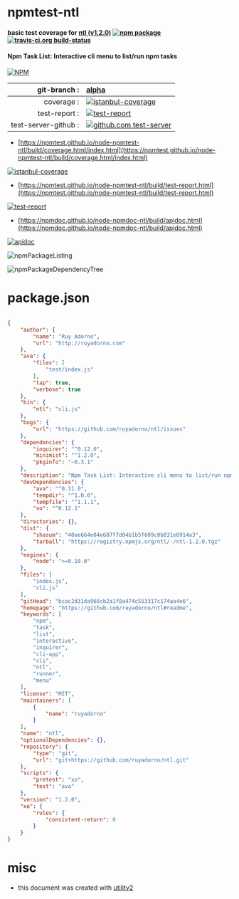 # npmtest-ntl

#### basic test coverage for  [ntl (v1.2.0)](https://github.com/ruyadorno/ntl#readme)  [![npm package](https://img.shields.io/npm/v/npmtest-ntl.svg?style=flat-square)](https://www.npmjs.org/package/npmtest-ntl) [![travis-ci.org build-status](https://api.travis-ci.org/npmtest/node-npmtest-ntl.svg)](https://travis-ci.org/npmtest/node-npmtest-ntl)

#### Npm Task List: Interactive cli menu to list/run npm tasks

[![NPM](https://nodei.co/npm/ntl.png?downloads=true&downloadRank=true&stars=true)](https://www.npmjs.com/package/ntl)

| git-branch : | [alpha](https://github.com/npmtest/node-npmtest-ntl/tree/alpha)|
|--:|:--|
| coverage : | [![istanbul-coverage](https://npmtest.github.io/node-npmtest-ntl/build/coverage.badge.svg)](https://npmtest.github.io/node-npmtest-ntl/build/coverage.html/index.html)|
| test-report : | [![test-report](https://npmtest.github.io/node-npmtest-ntl/build/test-report.badge.svg)](https://npmtest.github.io/node-npmtest-ntl/build/test-report.html)|
| test-server-github : | [![github.com test-server](https://npmtest.github.io/node-npmtest-ntl/GitHub-Mark-32px.png)](https://npmtest.github.io/node-npmtest-ntl/build/app/index.html) | | build-artifacts : | [![build-artifacts](https://npmtest.github.io/node-npmtest-ntl/glyphicons_144_folder_open.png)](https://github.com/npmtest/node-npmtest-ntl/tree/gh-pages/build)|

- [https://npmtest.github.io/node-npmtest-ntl/build/coverage.html/index.html](https://npmtest.github.io/node-npmtest-ntl/build/coverage.html/index.html)

[![istanbul-coverage](https://npmtest.github.io/node-npmtest-ntl/build/screenCapture.buildCi.browser.%252Ftmp%252Fbuild%252Fcoverage.lib.html.png)](https://npmtest.github.io/node-npmtest-ntl/build/coverage.html/index.html)

- [https://npmtest.github.io/node-npmtest-ntl/build/test-report.html](https://npmtest.github.io/node-npmtest-ntl/build/test-report.html)

[![test-report](https://npmtest.github.io/node-npmtest-ntl/build/screenCapture.buildCi.browser.%252Ftmp%252Fbuild%252Ftest-report.html.png)](https://npmtest.github.io/node-npmtest-ntl/build/test-report.html)

- [https://npmdoc.github.io/node-npmdoc-ntl/build/apidoc.html](https://npmdoc.github.io/node-npmdoc-ntl/build/apidoc.html)

[![apidoc](https://npmdoc.github.io/node-npmdoc-ntl/build/screenCapture.buildCi.browser.%252Ftmp%252Fbuild%252Fapidoc.html.png)](https://npmdoc.github.io/node-npmdoc-ntl/build/apidoc.html)

![npmPackageListing](https://npmtest.github.io/node-npmtest-ntl/build/screenCapture.npmPackageListing.svg)

![npmPackageDependencyTree](https://npmtest.github.io/node-npmtest-ntl/build/screenCapture.npmPackageDependencyTree.svg)



# package.json

```json

{
    "author": {
        "name": "Ruy Adorno",
        "url": "http://ruyadorno.com"
    },
    "ava": {
        "files": [
            "test/index.js"
        ],
        "tap": true,
        "verbose": true
    },
    "bin": {
        "ntl": "cli.js"
    },
    "bugs": {
        "url": "https://github.com/ruyadorno/ntl/issues"
    },
    "dependencies": {
        "inquirer": "^0.12.0",
        "minimist": "^1.2.0",
        "pkginfo": "~0.3.1"
    },
    "description": "Npm Task List: Interactive cli menu to list/run npm tasks",
    "devDependencies": {
        "ava": "^0.11.0",
        "tempdir": "^1.0.0",
        "tempfile": "^1.1.1",
        "xo": "^0.12.1"
    },
    "directories": {},
    "dist": {
        "shasum": "40ae664e04e607f7d04b1b5f609c0b831e6914a3",
        "tarball": "https://registry.npmjs.org/ntl/-/ntl-1.2.0.tgz"
    },
    "engines": {
        "node": ">=0.10.0"
    },
    "files": [
        "index.js",
        "cli.js"
    ],
    "gitHead": "bcac2d31da966cb2a1f8a474c553317c174aa4e6",
    "homepage": "https://github.com/ruyadorno/ntl#readme",
    "keywords": [
        "npm",
        "task",
        "list",
        "interactive",
        "inquirer",
        "cli-app",
        "cli",
        "ntl",
        "runner",
        "menu"
    ],
    "license": "MIT",
    "maintainers": [
        {
            "name": "ruyadorno"
        }
    ],
    "name": "ntl",
    "optionalDependencies": {},
    "repository": {
        "type": "git",
        "url": "git+https://github.com/ruyadorno/ntl.git"
    },
    "scripts": {
        "pretest": "xo",
        "test": "ava"
    },
    "version": "1.2.0",
    "xo": {
        "rules": {
            "consistent-return": 0
        }
    }
}
```



# misc
- this document was created with [utility2](https://github.com/kaizhu256/node-utility2)
